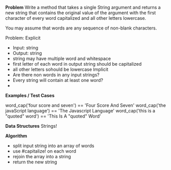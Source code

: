 **Problem**
Write a method that takes a single String argument and returns a new string that contains 
the original value of the argument with the first character of every word capitalized and all other letters lowercase.

You may assume that words are any sequence of non-blank characters.

Problem:
Explicit
  - Input: string
  - Output: string
  - string may have multiple word and whitespace
  - first letter of each word in output string should be capitalized
  - all other letters sohould be lowercase
Implicit
  - Are there non words in any input strings?
  - Every string will contain at least one word?
  - 

**Examples / Test Cases**

word_cap('four score and seven') == 'Four Score And Seven'
word_cap('the javaScript language') == 'The Javascript Language'
word_cap('this is a "quoted" word') == 'This Is A "quoted" Word'


**Data Structures**
Strings!

**Algorithm**
- split input string into an array of words 
- use #capitalize! on each word
- rejoin the array into a string
- return the new string



